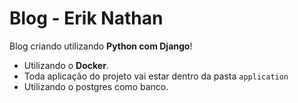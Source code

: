 # Blog - Erik Nathan

Blog criando utilizando **Python com Django**!

- Utilizando o **Docker**.
- Toda aplicação do projeto vai estar dentro da pasta `application`
- Utilizando o postgres como banco.
